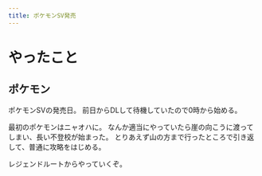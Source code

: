 ```yaml
---
title: ポケモンSV発売
---
```


# やったこと

## ポケモン

ポケモンSVの発売日。
前日からDLして待機していたので0時から始める。

最初のポケモンはニャオハに。
なんか適当にやっていたら崖の向こうに渡ってしまい、長い不登校が始まった。
とりあえず山の方まで行ったところで引き返して、普通に攻略をはじめる。

レジェンドルートからやっていくぞ。
